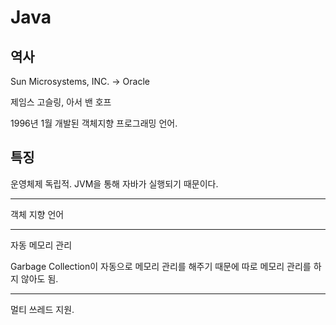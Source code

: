 # Java

## 역사 

Sun Microsystems, INC. -> Oracle

제임스 고슬링, 아서 밴 호프

1996년 1월 개발된 객체지향 프로그래밍 언어.

## 특징 

운영체제 독립적. JVM을 통해 자바가 실행되기 때문이다. 

-----------

객체 지향 언어

---------

자동 메모리 관리 

Garbage Collection이 자동으로 메모리 관리를 해주기 때문에 따로 메모리 관리를 하지 않아도 됨.

-----------

멀티 쓰레드 지원. 

